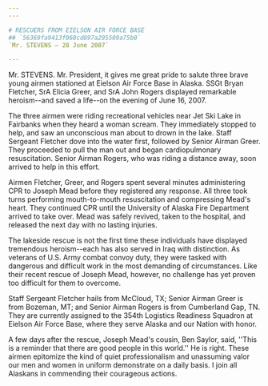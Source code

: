 ```yaml
---
---

# RESCUERS FROM EIELSON AIR FORCE BASE
## `56369fa9413f068cd897a295509a75b0`
`Mr. STEVENS — 28 June 2007`

---
```



Mr. STEVENS. Mr. President, it gives me great pride to salute three 
brave young airmen stationed at Eielson Air Force Base in Alaska. SSGt 
Bryan Fletcher, SrA Elicia Greer, and SrA John Rogers displayed 
remarkable heroism--and saved a life--on the evening of June 16, 2007.

The three airmen were riding recreational vehicles near Jet Ski Lake 
in Fairbanks when they heard a woman scream. They immediately stopped 
to help, and saw an unconscious man about to drown in the lake. Staff 
Sergeant Fletcher dove into the water first, followed by Senior Airman 
Greer. They proceeded to pull the man out and began cardiopulmonary 
resuscitation. Senior Airman Rogers, who was riding a distance away, 
soon arrived to help in this effort.

Airmen Fletcher, Greer, and Rogers spent several minutes 
administering CPR to Joseph Mead before they registered any response. 
All three took turns performing mouth-to-mouth resuscitation and 
compressing Mead's heart. They continued CPR until the University of 
Alaska Fire Department arrived to take over. Mead was safely revived, 
taken to the hospital, and released the next day with no lasting 
injuries.

The lakeside rescue is not the first time these individuals have 
displayed tremendous heroism--each has also served in Iraq with 
distinction. As veterans of U.S. Army combat convoy duty, they were 
tasked with dangerous and difficult work in the most demanding of 
circumstances. Like their recent rescue of Joseph Mead, however, no 
challenge has yet proven too difficult for them to overcome.

Staff Sergeant Fletcher hails from McCloud, TX; Senior Airman Greer 
is from Bozeman, MT; and Senior Airman Rogers is from Cumberland Gap, 
TN. They are currently assigned to the 354th Logistics Readiness 
Squadron at Eielson Air Force Base, where they serve Alaska and our 
Nation with honor.

A few days after the rescue, Joseph Mead's cousin, Ben Saylor, said, 
''This is a reminder that there are good people in this world.'' He is 
right. These airmen epitomize the kind of quiet professionalism and 
unassuming valor our men and women in uniform demonstrate on a daily 
basis. I join all Alaskans in commending their courageous actions.
